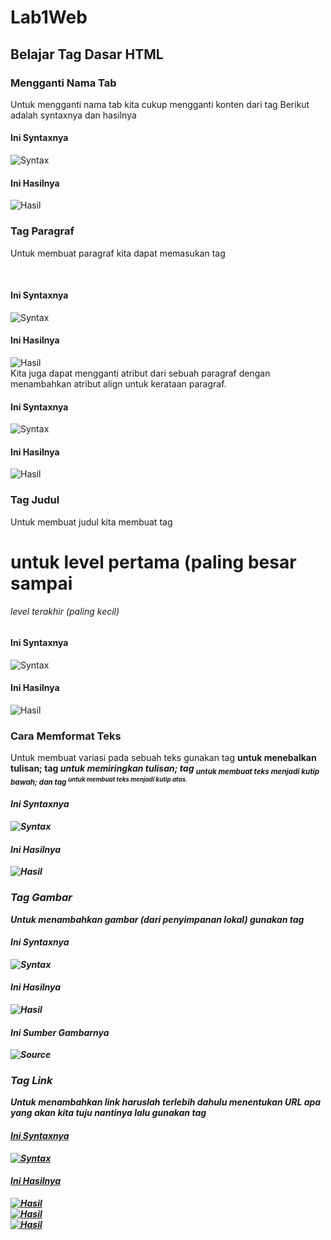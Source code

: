# Lab1Web

## Belajar Tag Dasar HTML

### Mengganti Nama Tab
Untuk mengganti nama tab kita cukup mengganti konten dari tag <title></title>
Berikut adalah syntaxnya dan hasilnya <br>
#### Ini Syntaxnya
![Syntax](screenshot/Tab2.png) <br>
#### Ini Hasilnya
![Hasil](screenshot/Tab1.png)<br>
### Tag Paragraf
Untuk membuat paragraf kita dapat memasukan tag <p> <br>
#### Ini Syntaxnya
![Syntax](screenshot/Paragraf2.png) <br>
#### Ini Hasilnya
![Hasil](screenshot/Paragraf1.png) <br>
Kita juga dapat mengganti atribut dari sebuah paragraf dengan menambahkan 
atribut align untuk kerataan paragraf. <br>
#### Ini Syntaxnya
![Syntax](screenshot/Paragraf4.png) <br>
#### Ini Hasilnya
![Hasil](screenshot/Paragraf3.png) <br>
### Tag Judul
Untuk membuat judul kita membuat tag <h1> untuk level pertama (paling 
besar sampai <h6> level terakhir (paling kecil) <br>
#### Ini Syntaxnya
![Syntax](screenshot/Judul2.png) <br>
#### Ini Hasilnya
![Hasil](screenshot/Judul1.png) <br>
### Cara Memformat Teks
Untuk membuat variasi pada sebuah teks gunakan tag <b> untuk menebalkan 
tulisan; tag <i> untuk memiringkan tulisan; tag <sub> untuk membuat teks menjadi kutip bawah; dan
tag <sup> untuk membuat teks menjadi kutip atas. <br>
#### Ini Syntaxnya
![Syntax](screenshot/Format2.png) <br>
#### Ini Hasilnya
![Hasil](screenshot/Format1.png) <br>
### Tag Gambar
Untuk menambahkan gambar (dari penyimpanan lokal) gunakan tag <img src> <br>
#### Ini Syntaxnya
![Syntax](screenshot/Gambar3.png) <br>
#### Ini Hasilnya
![Hasil](screenshot/Gambar1.png) <br>
#### Ini Sumber Gambarnya
![Source](screenshot/Gambar2.png) <br>
### Tag Link
Untuk menambahkan link haruslah terlebih dahulu menentukan URL apa yang akan 
kita tuju nantinya lalu gunakan tag <a href> <br>
#### Ini Syntaxnya
![Syntax](screenshot/Link4.png) <br>
#### Ini Hasilnya
![Hasil](screenshot/Link1.png) <br>
![Hasil](screenshot/Link2.png) <br>
![Hasil](screenshot/Link3.png) <br>
